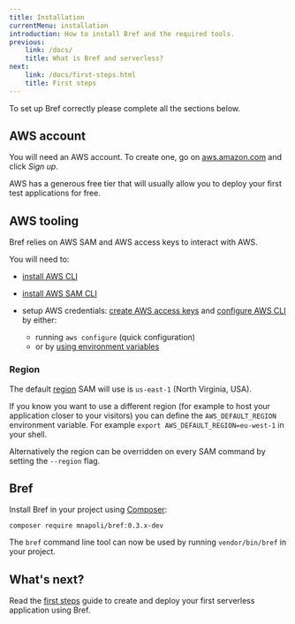 ```yaml
---
title: Installation
currentMenu: installation
introduction: How to install Bref and the required tools.
previous:
    link: /docs/
    title: What is Bref and serverless?
next:
    link: /docs/first-steps.html
    title: First steps
---
```


To set up Bref correctly please complete all the sections below.

## AWS account

You will need an AWS account. To create one, go on [aws.amazon.com](https://aws.amazon.com/) and click *Sign up*.

AWS has a generous free tier that will usually allow you to deploy your first test applications for free.

## AWS tooling

Bref relies on AWS SAM and AWS access keys to interact with AWS.

You will need to:

- [install AWS CLI](https://docs.aws.amazon.com/cli/latest/userguide/cli-chap-install.html)
- [install AWS SAM CLI](https://aws.amazon.com/serverless/sam/)

- setup AWS credentials: [create AWS access keys](https://serverless.com/framework/docs/providers/aws/guide/credentials#creating-aws-access-keys) and [configure AWS CLI](https://docs.aws.amazon.com/cli/latest/userguide/cli-chap-configure.html) by either:
    - running `aws configure` (quick configuration)
    - or by [using environment variables](https://serverless.com/framework/docs/providers/aws/guide/credentials#quick-setup)

### Region

The default [region](https://docs.aws.amazon.com/AWSEC2/latest/UserGuide/using-regions-availability-zones.html) SAM will use is `us-east-1` (North Virginia, USA).

If you know you want to use a different region (for example to host your application closer to your visitors) you can define the `AWS_DEFAULT_REGION` environment variable. For example `export AWS_DEFAULT_REGION=eu-west-1` in your shell.

Alternatively the region can be overridden on every SAM command by setting the `--region` flag.

## Bref

Install Bref in your project using [Composer](https://getcomposer.org/):

```
composer require mnapoli/bref:0.3.x-dev
```

The `bref` command line tool can now be used by running `vendor/bin/bref` in your project.

## What's next?

Read the [first steps](/docs/runtimes/function.md) guide to create and deploy your first serverless application using Bref.

